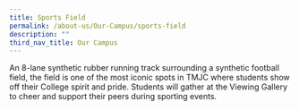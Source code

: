 ```yaml
---
title: Sports Field
permalink: /about-us/Our-Campus/sports-field
description: ""
third_nav_title: Our Campus
---
```

An 8-lane synthetic rubber running track surrounding a synthetic football field, the field is one of the most iconic spots in TMJC where students show off their College spirit and pride. Students will gather at the Viewing Gallery to cheer and support their peers during sporting events.

